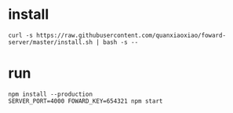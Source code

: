 # install

```shell
curl -s https://raw.githubusercontent.com/quanxiaoxiao/foward-server/master/install.sh | bash -s --
```


# run

```shell
npm install --production
SERVER_PORT=4000 FOWARD_KEY=654321 npm start
```
